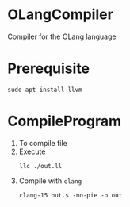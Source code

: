 # OLangCompiler
Compiler for the OLang language

# Prerequisite

```shell
sudo apt install llvm
```

# CompileProgram

1. To compile file
2. Execute
   ```shell
   llc ./out.ll
   ```
3. Compile with `clang`
   ```shell
   clang-15 out.s -no-pie -o out
   ```